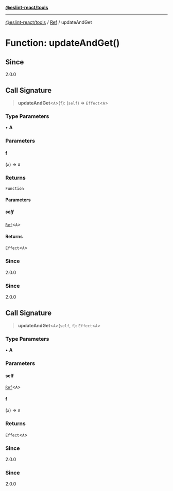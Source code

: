 [**@eslint-react/tools**](../../../README.md)

***

[@eslint-react/tools](../../../README.md) / [Ref](../README.md) / updateAndGet

# Function: updateAndGet()

## Since

2.0.0

## Call Signature

> **updateAndGet**\<`A`\>(`f`): (`self`) => `Effect`\<`A`\>

### Type Parameters

• **A**

### Parameters

#### f

(`a`) => `A`

### Returns

`Function`

#### Parameters

##### self

[`Ref`](../interfaces/Ref.md)\<`A`\>

#### Returns

`Effect`\<`A`\>

### Since

2.0.0

### Since

2.0.0

## Call Signature

> **updateAndGet**\<`A`\>(`self`, `f`): `Effect`\<`A`\>

### Type Parameters

• **A**

### Parameters

#### self

[`Ref`](../interfaces/Ref.md)\<`A`\>

#### f

(`a`) => `A`

### Returns

`Effect`\<`A`\>

### Since

2.0.0

### Since

2.0.0
